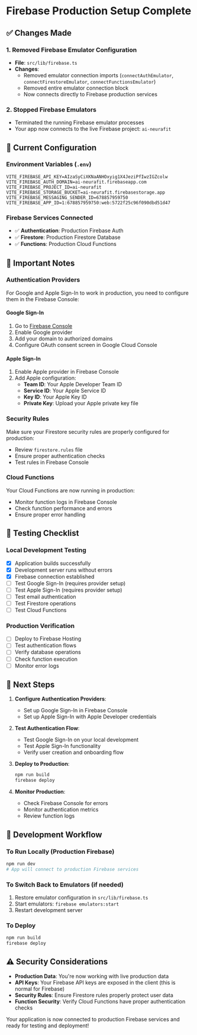 # Firebase Production Setup Complete

## ✅ Changes Made

### 1. Removed Firebase Emulator Configuration
- **File**: `src/lib/firebase.ts`
- **Changes**:
  - Removed emulator connection imports (`connectAuthEmulator`, `connectFirestoreEmulator`, `connectFunctionsEmulator`)
  - Removed entire emulator connection block
  - Now connects directly to Firebase production services

### 2. Stopped Firebase Emulators
- Terminated the running Firebase emulator processes
- Your app now connects to the live Firebase project: `ai-neurafit`

## 🔧 Current Configuration

### Environment Variables (`.env`)
```
VITE_FIREBASE_API_KEY=AIzaSyCiXKNaANHOxyig1X4JeziPfIwzIGZcolw
VITE_FIREBASE_AUTH_DOMAIN=ai-neurafit.firebaseapp.com
VITE_FIREBASE_PROJECT_ID=ai-neurafit
VITE_FIREBASE_STORAGE_BUCKET=ai-neurafit.firebasestorage.app
VITE_FIREBASE_MESSAGING_SENDER_ID=678857959750
VITE_FIREBASE_APP_ID=1:678857959750:web:5722f25c96f090dbd51d47
```

### Firebase Services Connected
- ✅ **Authentication**: Production Firebase Auth
- ✅ **Firestore**: Production Firestore Database
- ✅ **Functions**: Production Cloud Functions

## 🚨 Important Notes

### Authentication Providers
For Google and Apple Sign-In to work in production, you need to configure them in the Firebase Console:

#### Google Sign-In
1. Go to [Firebase Console](https://console.firebase.google.com/project/ai-neurafit/authentication/providers)
2. Enable Google provider
3. Add your domain to authorized domains
4. Configure OAuth consent screen in Google Cloud Console

#### Apple Sign-In
1. Enable Apple provider in Firebase Console
2. Add Apple configuration:
   - **Team ID**: Your Apple Developer Team ID
   - **Service ID**: Your Apple Service ID
   - **Key ID**: Your Apple Key ID
   - **Private Key**: Upload your Apple private key file

### Security Rules
Make sure your Firestore security rules are properly configured for production:
- Review `firestore.rules` file
- Ensure proper authentication checks
- Test rules in Firebase Console

### Cloud Functions
Your Cloud Functions are now running in production:
- Monitor function logs in Firebase Console
- Check function performance and errors
- Ensure proper error handling

## 🧪 Testing Checklist

### Local Development Testing
- [x] Application builds successfully
- [x] Development server runs without errors
- [x] Firebase connection established
- [ ] Test Google Sign-In (requires provider setup)
- [ ] Test Apple Sign-In (requires provider setup)
- [ ] Test email authentication
- [ ] Test Firestore operations
- [ ] Test Cloud Functions

### Production Verification
- [ ] Deploy to Firebase Hosting
- [ ] Test authentication flows
- [ ] Verify database operations
- [ ] Check function execution
- [ ] Monitor error logs

## 🚀 Next Steps

1. **Configure Authentication Providers**:
   - Set up Google Sign-In in Firebase Console
   - Set up Apple Sign-In with Apple Developer credentials

2. **Test Authentication Flow**:
   - Test Google Sign-In on your local development
   - Test Apple Sign-In functionality
   - Verify user creation and onboarding flow

3. **Deploy to Production**:
   ```bash
   npm run build
   firebase deploy
   ```

4. **Monitor Production**:
   - Check Firebase Console for errors
   - Monitor authentication metrics
   - Review function logs

## 📱 Development Workflow

### To Run Locally (Production Firebase)
```bash
npm run dev
# App will connect to production Firebase services
```

### To Switch Back to Emulators (if needed)
1. Restore emulator configuration in `src/lib/firebase.ts`
2. Start emulators: `firebase emulators:start`
3. Restart development server

### To Deploy
```bash
npm run build
firebase deploy
```

## ⚠️ Security Considerations

- **Production Data**: You're now working with live production data
- **API Keys**: Your Firebase API keys are exposed in the client (this is normal for Firebase)
- **Security Rules**: Ensure Firestore rules properly protect user data
- **Function Security**: Verify Cloud Functions have proper authentication checks

Your application is now connected to production Firebase services and ready for testing and deployment!
